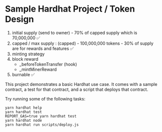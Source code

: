 # Sample Hardhat Project / Token Design

1. initial supply (send to owner) - 70% of capped supply which is 70,000,000 ✅
2. capped / max supply : (capped) - 100,000,000 tokens - 30% of supply are for rewards and features ✅
3. minting strategy
4. block reward
    - _beforeTokenTransfer (hook)
    - _mintMinerReward
5. burnable ✅



This project demonstrates a basic Hardhat use case. It comes with a sample contract, a test for that contract, and a script that deploys that contract.

Try running some of the following tasks:

```shell
yarn hardhat help
yarn hardhat test
REPORT_GAS=true yarn hardhat test
yarn hardhat node
yarn hardhat run scripts/deploy.js
```


